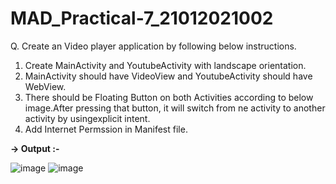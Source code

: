 # MAD_Practical-7_21012021002

Q. Create an Video player application by following below instructions.
 1. Create MainActivity and YoutubeActivity with landscape orientation.
 2. MainActivity should have VideoView and YoutubeActivity should have WebView.
 3. There should be Floating Button on both Activities according to below image.After pressing that button, it will switch from ne activity to another activity by usingexplicit intent.
 4. Add Internet Permssion in Manifest file.

**-> Output :-**

![image](https://github.com/Divy484/MAD_Practical-7_21012021002/assets/98522523/15d07ca0-dd7a-48b6-9c6b-fedd88711e79)
![image](https://github.com/Divy484/MAD_Practical-7_21012021002/assets/98522523/515a69ed-e58c-483e-8143-355c175a55a4)
